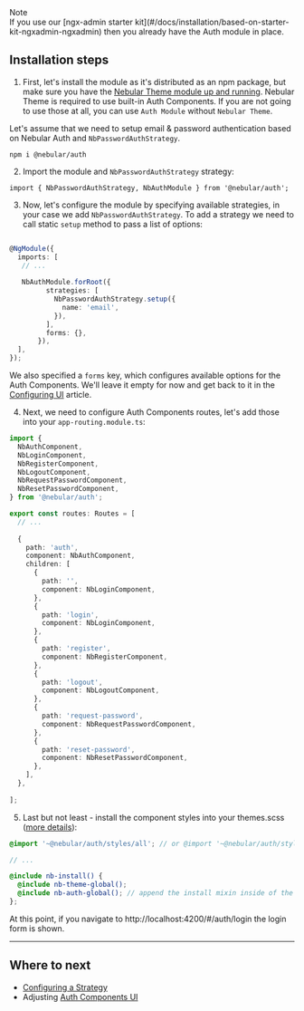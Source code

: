 <div class="note note-info section-end">
  <div class="note-title">Note</div>
  <div class="note-body">
    If you use our [ngx-admin starter kit](#/docs/installation/based-on-starter-kit-ngxadmin-ngxadmin) then you already have the Auth module in place.
  </div>
</div>

## Installation steps

1) First, let's install the module as it's distributed as an npm package, but make sure you have the [Nebular Theme module up and running](https://akveo.github.io/nebular/#/docs/installation/add-into-existing-project).
Nebular Theme is required to use built-in Auth Components. If you are not going to use those at all, you can use `Auth Module` without `Nebular Theme`. 

Let's assume that we need to setup email & password authentication based on Nebular Auth and `NbPasswordAuthStrategy`.

`npm i @nebular/auth`
    
2) Import the module and `NbPasswordAuthStrategy` strategy:

`import { NbPasswordAuthStrategy, NbAuthModule } from '@nebular/auth';`

3) Now, let's configure the module by specifying available strategies, in your case we add `NbPasswordAuthStrategy`.
To add a strategy we need to call static `setup` method to pass a list of options:

```typescript

@NgModule({
  imports: [
   // ...
    
   NbAuthModule.forRoot({
         strategies: [
           NbPasswordAuthStrategy.setup({
             name: 'email',
           }),
         ],
         forms: {},
       }), 
  ],
});

```

We also specified a `forms` key, which configures available options for the Auth Components. We'll leave it empty for now and get back to it in the [Configuring UI](#/docs/auth/configuring-ui) article.

4) Next, we need to configure Auth Components routes, let's add those into your `app-routing.module.ts`:


```typescript
import {
  NbAuthComponent,
  NbLoginComponent,
  NbRegisterComponent,
  NbLogoutComponent,
  NbRequestPasswordComponent,
  NbResetPasswordComponent,
} from '@nebular/auth';

export const routes: Routes = [
  // ... 
  
  {
    path: 'auth',
    component: NbAuthComponent,
    children: [
      {
        path: '',
        component: NbLoginComponent,
      },
      {
        path: 'login',
        component: NbLoginComponent,
      },
      {
        path: 'register',
        component: NbRegisterComponent,
      },
      {
        path: 'logout',
        component: NbLogoutComponent,
      },
      {
        path: 'request-password',
        component: NbRequestPasswordComponent,
      },
      {
        path: 'reset-password',
        component: NbResetPasswordComponent,
      },
    ],
  },
  
];
```

5) Last but not least - install the component styles into your themes.scss ([more details](/#/docs/guides/enabling-theme-system)):

```scss
@import '~@nebular/auth/styles/all'; // or @import '~@nebular/auth/styles/{theme-name}';

// ... 

@include nb-install() {
  @include nb-theme-global();
  @include nb-auth-global(); // append the install mixin inside of the nb-install
};

```

At this point, if you navigate to http://localhost:4200/#/auth/login the login form is shown.

<hr class="section-end">

## Where to next

- [Configuring a Strategy](#/docs/auth/configuring-a-strategy)
- Adjusting [Auth Components UI](#/docs/auth/configuring-ui)
